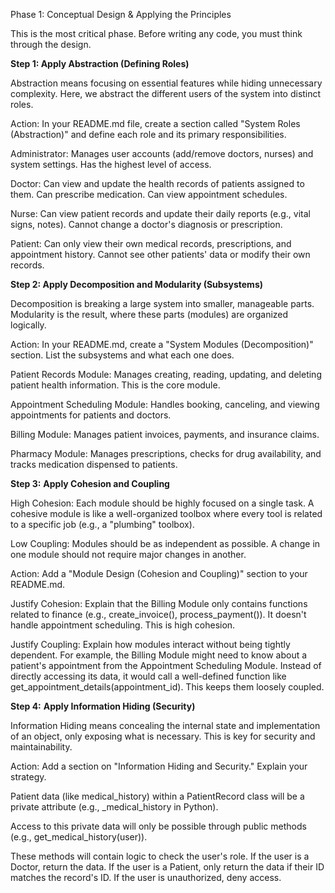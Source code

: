 Phase 1: Conceptual Design \& Applying the Principles

This is the most critical phase. Before writing any code, you must think through the design.



**Step 1: Apply Abstraction (Defining Roles)**



Abstraction means focusing on essential features while hiding unnecessary complexity. Here, we abstract the different users of the system into distinct roles.



Action: In your README.md file, create a section called "System Roles (Abstraction)" and define each role and its primary responsibilities.



Administrator: Manages user accounts (add/remove doctors, nurses) and system settings. Has the highest level of access.



Doctor: Can view and update the health records of patients assigned to them. Can prescribe medication. Can view appointment schedules.



Nurse: Can view patient records and update their daily reports (e.g., vital signs, notes). Cannot change a doctor's diagnosis or prescription.



Patient: Can only view their own medical records, prescriptions, and appointment history. Cannot see other patients' data or modify their own records.



**Step 2: Apply Decomposition and Modularity (Subsystems)**



Decomposition is breaking a large system into smaller, manageable parts. Modularity is the result, where these parts (modules) are organized logically.



Action: In your README.md, create a "System Modules (Decomposition)" section. List the subsystems and what each one does.



Patient Records Module: Manages creating, reading, updating, and deleting patient health information. This is the core module.



Appointment Scheduling Module: Handles booking, canceling, and viewing appointments for patients and doctors.



Billing Module: Manages patient invoices, payments, and insurance claims.



Pharmacy Module: Manages prescriptions, checks for drug availability, and tracks medication dispensed to patients.



**Step 3:** **Apply Cohesion and Coupling** 



High Cohesion: Each module should be highly focused on a single task. A cohesive module is like a well-organized toolbox where every tool is related to a specific job (e.g., a "plumbing" toolbox).



Low Coupling: Modules should be as independent as possible. A change in one module should not require major changes in another.



Action: Add a "Module Design (Cohesion and Coupling)" section to your README.md.



Justify Cohesion: Explain that the Billing Module only contains functions related to finance (e.g., create\_invoice(), process\_payment()). It doesn't handle appointment scheduling. This is high cohesion.



Justify Coupling: Explain how modules interact without being tightly dependent. For example, the Billing Module might need to know about a patient's appointment from the Appointment Scheduling Module. Instead of directly accessing its data, it would call a well-defined function like get\_appointment\_details(appointment\_id). This keeps them loosely coupled.



**Step 4:** **Apply Information Hiding (Security)** 



Information Hiding means concealing the internal state and implementation of an object, only exposing what is necessary. This is key for security and maintainability.



Action: Add a section on "Information Hiding and Security." Explain your strategy.



Patient data (like medical\_history) within a PatientRecord class will be a private attribute (e.g., \_medical\_history in Python).



Access to this private data will only be possible through public methods (e.g., get\_medical\_history(user)).



These methods will contain logic to check the user's role. If the user is a Doctor, return the data. If the user is a Patient, only return the data if their ID matches the record's ID. If the user is unauthorized, deny access.

